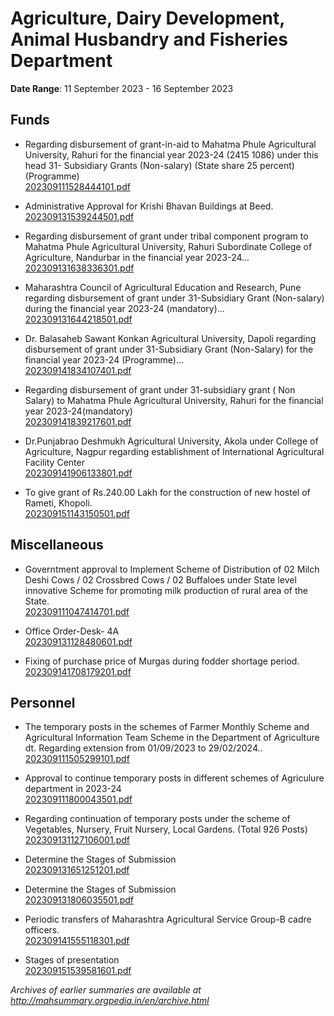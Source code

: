# Agriculture, Dairy Development, Animal Husbandry and Fisheries Department

**Date Range**: 11 September 2023 - 16 September 2023


## Funds
- Regarding disbursement of grant-in-aid to Mahatma Phule Agricultural University, Rahuri for the financial year 2023-24 (2415 1086) under this head 31- Subsidiary Grants (Non-salary) (State share 25 percent) (Programme)\
  [202309111528444101.pdf](https://gr.maharashtra.gov.in/Site/Upload/Government%20Resolutions/English/202309111528444101.pdf)

- Administrative Approval for Krishi Bhavan Buildings at Beed.\
  [202309131539244501.pdf](https://gr.maharashtra.gov.in/Site/Upload/Government%20Resolutions/English/202309131539244501.pdf)

- Regarding disbursement of grant under tribal component program to Mahatma Phule Agricultural University, Rahuri Subordinate College of Agriculture, Nandurbar in the financial year 2023-24...\
  [202309131638336301.pdf](https://gr.maharashtra.gov.in/Site/Upload/Government%20Resolutions/English/202309131638336301.pdf)

- Maharashtra Council of Agricultural Education and Research, Pune regarding disbursement of grant under 31-Subsidiary Grant (Non-salary) during the financial year 2023-24 (mandatory)...\
  [202309131644218501.pdf](https://gr.maharashtra.gov.in/Site/Upload/Government%20Resolutions/English/202309131644218501.pdf)

- Dr. Balasaheb Sawant Konkan Agricultural University, Dapoli regarding disbursement of grant under 31-Subsidiary Grant (Non-Salary) for the financial year 2023-24 (Programme)...\
  [202309141834107401.pdf](https://gr.maharashtra.gov.in/Site/Upload/Government%20Resolutions/English/202309141834107401.pdf)

- Regarding disbursement of grant under 31-subsidiary grant ( Non Salary) to Mahatma Phule Agricultural University, Rahuri for the financial year 2023-24(mandatory)\
  [202309141839217601.pdf](https://gr.maharashtra.gov.in/Site/Upload/Government%20Resolutions/English/202309141839217601.pdf)

- Dr.Punjabrao Deshmukh Agricultural University, Akola under College of Agriculture, Nagpur regarding establishment of International Agricultural Facility Center\
  [202309141906133801.pdf](https://gr.maharashtra.gov.in/Site/Upload/Government%20Resolutions/English/202309141906133801.pdf)

- To give grant of Rs.240.00 Lakh for the construction of new hostel of Rameti, Khopoli.\
  [202309151143150501.pdf](https://gr.maharashtra.gov.in/Site/Upload/Government%20Resolutions/English/202309151143150501.pdf)

## Miscellaneous
- Governtment approval to Implement Scheme of Distribution of 02 Milch Deshi Cows / 02 Crossbred Cows / 02 Buffaloes under State level innovative Scheme for promoting milk production of rural area of the State.\
  [202309111047414701.pdf](https://gr.maharashtra.gov.in/Site/Upload/Government%20Resolutions/English/202309111047414701.pdf)

- Office Order-Desk- 4A\
  [202309131128480601.pdf](https://gr.maharashtra.gov.in/Site/Upload/Government%20Resolutions/English/202309131128480601.pdf)

- Fixing of purchase price of Murgas during fodder shortage period.\
  [202309141708179201.pdf](https://gr.maharashtra.gov.in/Site/Upload/Government%20Resolutions/English/202309141708179201.pdf)

## Personnel
- The temporary posts in the schemes of Farmer Monthly Scheme and Agricultural Information Team Scheme in the Department of Agriculture dt. Regarding extension from 01/09/2023 to 29/02/2024..\
  [202309111505299101.pdf](https://gr.maharashtra.gov.in/Site/Upload/Government%20Resolutions/English/202309111505299101.pdf)

- Approval to continue temporary posts in different schemes of Agriculure department in 2023-24\
  [202309111800043501.pdf](https://gr.maharashtra.gov.in/Site/Upload/Government%20Resolutions/English/202309111800043501.pdf)

- Regarding continuation of temporary posts under the scheme of Vegetables, Nursery, Fruit Nursery, Local Gardens. (Total 926 Posts)\
  [202309131127106001.pdf](https://gr.maharashtra.gov.in/Site/Upload/Government%20Resolutions/English/202309131127106001.pdf)

- Determine the Stages of Submission\
  [202309131651251201.pdf](https://gr.maharashtra.gov.in/Site/Upload/Government%20Resolutions/English/202309131651251201.pdf)

- Determine the Stages of Submission\
  [202309131806035501.pdf](https://gr.maharashtra.gov.in/Site/Upload/Government%20Resolutions/English/202309131806035501.pdf)

- Periodic transfers of Maharashtra Agricultural Service Group-B cadre officers.\
  [202309141555118301.pdf](https://gr.maharashtra.gov.in/Site/Upload/Government%20Resolutions/English/202309141555118301.pdf)

- Stages of presentation\
  [202309151539581601.pdf](https://gr.maharashtra.gov.in/Site/Upload/Government%20Resolutions/English/202309151539581601.pdf)


*Archives of earlier summaries are available at http://mahsummary.orgpedia.in/en/archive.html*